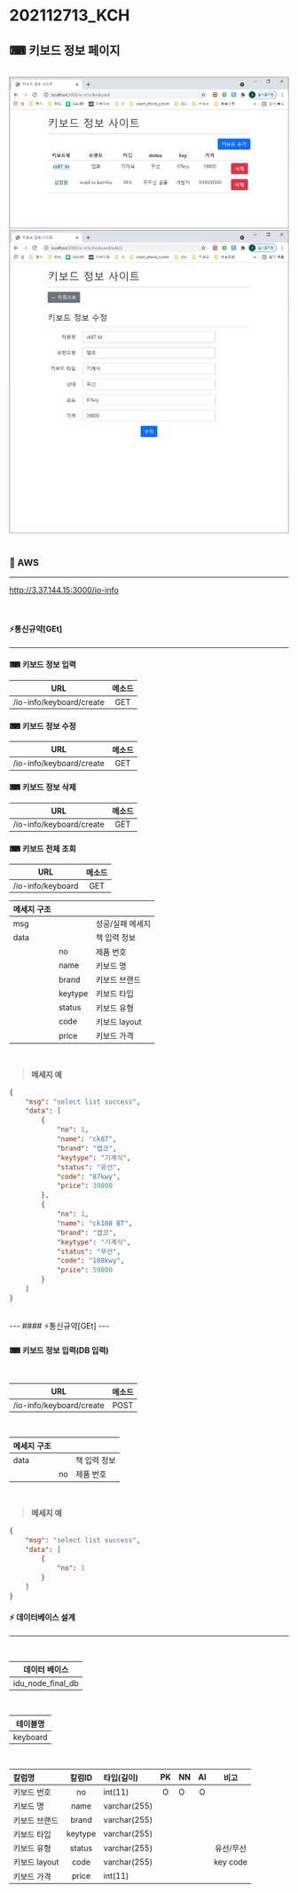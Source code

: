 # 202112713_KCH
## ⌨ 키보드 정보 페이지

<br>
<img src="views/lib/main.jpg" alt="main"></img>
<img src="views/lib/edit.jpg" alt="main"></img>
<br>
<br>


### 🔗 AWS
---
<http://3.37.144.15:3000/io-info>

<br>

####  ⚡통신규약[GEt]
---
#### ⌨ 키보드 정보 입력

| URL | 메소드 | 
|:---:|:---:|
|/io-info/keyboard/create|GET|


#### ⌨ 키보드 정보 수정

| URL | 메소드 | 
|:---:|:---:|
|/io-info/keyboard/create|GET|

#### ⌨ 키보드 정보 삭제

| URL | 메소드 | 
|:---:|:---:|
|/io-info/keyboard/create|GET|

#### ⌨ 키보드 전체 조회

| URL | 메소드 | 
|:---:|:---:|
|/io-info/keyboard|GET|

| 메세지 구조 |  | | 
|:---|:---|:---| 
|msg| | 성공/실패 메세지| 
|data| | 책 입력 정보|
| | no | 제품 번호 |
| | name | 키보드 명 |
| | brand | 키보드 브랜드 |
| | keytype | 키보드 타입 |
| | status | 키보드 유형 |
| | code | 키보드 layout |
| | price | 키보드 가격 |
<br>

> <b>메세지 예</b>
```json
{
    "msg": "select list success",
    "data": [
        {
            "no": 1,
            "name": "ck87",
            "brand": "앱코",
            "keytype": "기계식",
            "status": "유선",
            "code": "87kwy",
            "price": 39800
        },
        {
            "no": 1,
            "name": "ck108 BT",
            "brand": "앱코",
            "keytype": "기계식",
            "status": "무선",
            "code": "108kwy",
            "price": 59800
        }
    ]
}
```

<BR>
---
####  ⚡통신규약[GEt]
---

#### ⌨ 키보드 정보 입력(DB 입력)
<br>

| URL | 메소드 | 
|:---:|:---:|
|/io-info/keyboard/create|POST|
<br>

| 메세지 구조 |  | | 
|:---|:---|:---| 
|data| | 책 입력 정보|
| | no | 제품 번호 |
<br>

> <b>메세지 예</b>
```json
{
    "msg": "select list success",
    "data": [
        {
            "no": 1
        }
    ]
}
```



####  ⚡ 데이터베이스 설계
---
<br>

|데이터 베이스| 
|:---:| 
|idu_node_final_db|
<br>

|테이블명| 
|:---:| 
|keyboard|
<br>

|칼럼명|칼럼ID|타입(길이)| PK | NN |AI|비고| 
|:---|:---:|:---|:---:|:---|:---:|:---:| 
|키보드 번호|no|int(11)|O|O|O| | 
|키보드 명|name|varchar(255)|||| | 
|키보드 브랜드|brand|varchar(255)|||| | 
|키보드 타입|keytype|varchar(255)|||| | 
|키보드 유형|status|varchar(255)||||유선/무선 | 
|키보드 layout|code|varchar(255)|||| key code| 
|키보드 가격|price|int(11)|||| | 
<br>

